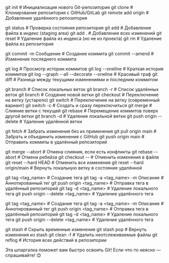 git init                # Инициализация нового Git-репозитория
git clone <url>         # Клонирование репозитория с GitHub/GitLab
git remote add origin <url>  # Добавление удалённого репозитория

git status              # Проверка состояния репозитория
git add <file>          # Добавление файла в индекс (staging area)
git add .               # Добавление всех изменений
git reset <file>        # Удаление файла из индекса (но не из проекта)
git rm <file>           # Удаление файла из репозитория

git commit -m Сообщение  # Создание коммита
git commit --amend         # Изменение последнего коммита

git log                   # Просмотр истории коммитов
git log --oneline         # Краткая история коммитов
git log --graph --all --decorate --oneline  # Красивый граф
git diff                  # Разница между текущими изменениями и последним коммитом

git branch                # Список локальных веток
git branch -r             # Список удалённых веток
git branch <name>         # Создание новой ветки
git checkout <name>       # Переключение на ветку (устарело)
git switch <name>         # Переключение на ветку (современный вариант)
git switch -c <name>      # Создать и сразу переключиться
git merge <branch>        # Слияние ветки с текущей
git rebase <branch>       # Перемещение коммитов поверх другой ветки
git branch -d <name>      # Удаление локальной ветки
git push origin --delete <name>  # Удаление удалённой ветки

git fetch                 # Забрать изменения без их применения
git pull origin main      # Забрать и объединить изменения с GitHub
git push origin main      # Отправить коммиты в удалённый репозиторий

git merge --abort         # Отмена слияния, если есть конфликты
git rebase --abort        # Отмена ребейза
git checkout -- <file>    # Отменить изменения в файле
git reset --hard HEAD     # Отменить все изменения
git reset --hard origin/main  # Вернуть локальную ветку в состояние удалённой

git tag <tag_name>        # Создание тега
git tag -a <tag_name> -m Описание  # Аннотированный тег
git push origin <tag_name>  # Отправка тега в удалённый репозиторий
git tag -d <tag_name>     # Удаление локального тега
git push origin --delete <tag_name>  # Удаление удалённого тега

git tag <tag_name>        # Создание тега
git tag -a <tag_name> -m Описание  # Аннотированный тег
git push origin <tag_name>  # Отправка тега в удалённый репозиторий
git tag -d <tag_name>     # Удаление локального тега
git push origin --delete <tag_name>  # Удаление удалённого тега

git stash                 # Скрыть временные изменения
git stash pop             # Вернуть изменения из stash
git clean -f              # Удалить неотслеживаемые файлы
git reflog                # История всех действий в репозитории

Эта шпаргалка поможет вам быстро освоить Git!
Если что-то неясно — спрашивайте! 😊
